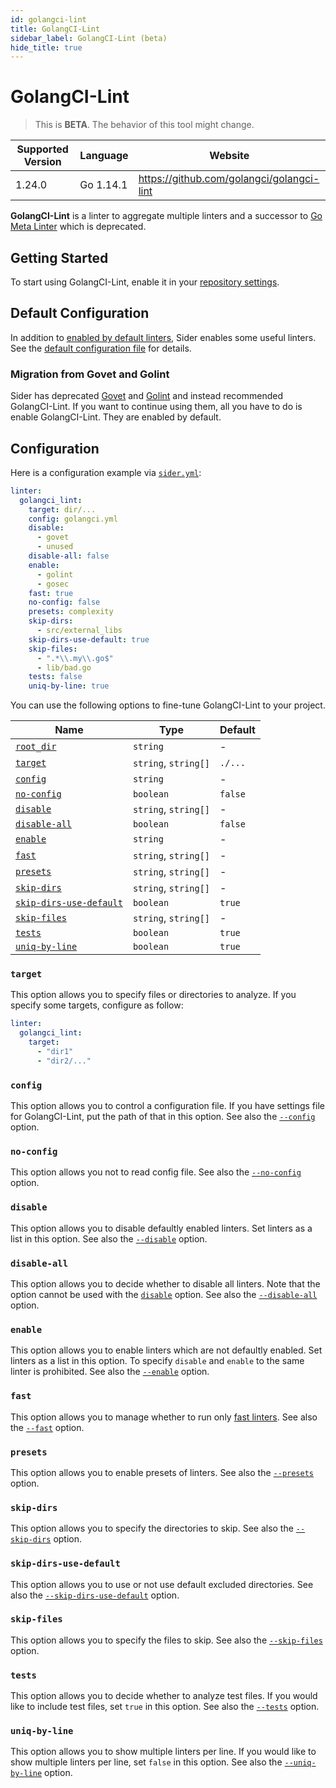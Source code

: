 ```yaml
---
id: golangci-lint
title: GolangCI-Lint
sidebar_label: GolangCI-Lint (beta)
hide_title: true
---
```


# GolangCI-Lint

> This is **BETA**. The behavior of this tool might change.

| Supported Version | Language  | Website                                   |
| ----------------- | --------- | ----------------------------------------- |
| 1.24.0            | Go 1.14.1 | https://github.com/golangci/golangci-lint |

**GolangCI-Lint** is a linter to aggregate multiple linters and a successor to [Go Meta Linter](gometalinter.md) which is deprecated.

## Getting Started

To start using GolangCI-Lint, enable it in your [repository settings](../../getting-started/repository-settings.md).

## Default Configuration

In addition to [enabled by default linters](https://github.com/golangci/golangci-lint#enabled-by-default-linters), Sider enables some useful linters.
See the [default configuration file](https://github.com/sider/runners/blob/master/images/golangci_lint/sider_golangci.yml) for details.

### Migration from Govet and Golint

Sider has deprecated [Govet](./govet.md) and [Golint](./golint.md) and instead recommended GolangCI-Lint.
If you want to continue using them, all you have to do is enable GolangCI-Lint. They are enabled by default.

## Configuration

Here is a configuration example via [`sider.yml`](../../getting-started/custom-configuration.md):

```yaml
linter:
  golangci_lint:
    target: dir/...
    config: golangci.yml
    disable:
      - govet
      - unused
    disable-all: false
    enable:
      - golint
      - gosec
    fast: true
    no-config: false
    presets: complexity
    skip-dirs:
      - src/external_libs
    skip-dirs-use-default: true
    skip-files:
      - ".*\\.my\\.go$"
      - lib/bad.go
    tests: false
    uniq-by-line: true
```

You can use the following options to fine-tune GolangCI-Lint to your project.

| Name                                                                        | Type                 | Default |
| --------------------------------------------------------------------------- | -------------------- | ------- |
| [`root_dir`](../../getting-started/custom-configuration.md#root_dir-option) | `string`             | -       |
| [`target`](#target)                                                         | `string`, `string[]` | `./...` |
| [`config`](#config)                                                         | `string`             | -       |
| [`no-config`](#no-config)                                                   | `boolean`            | `false` |
| [`disable`](#disable)                                                       | `string`, `string[]` | -       |
| [`disable-all`](#disable-all)                                               | `boolean`            | `false` |
| [`enable`](#enable)                                                         | `string`             | -       |
| [`fast`](#fast)                                                             | `string`, `string[]` | -       |
| [`presets`](#presets)                                                       | `string`, `string[]` | -       |
| [`skip-dirs`](#skip-dirs)                                                   | `string`, `string[]` | -       |
| [`skip-dirs-use-default`](#skip-dirs-use-default)                           | `boolean`            | `true`  |
| [`skip-files`](#skip-files)                                                 | `string`, `string[]` | -       |
| [`tests`](#tests)                                                           | `boolean`            | `true`  |
| [`uniq-by-line`](#uniq-by-line)                                             | `boolean`            | `true`  |

### `target`

This option allows you to specify files or directories to analyze. If you specify some targets, configure as follow:

```Yaml
linter:
  golangci_lint:
    target:
      - "dir1"
      - "dir2/..."
```

### `config`

This option allows you to control a configuration file. If you have settings file for GolangCI-Lint, put the path of that in this option.
See also the [`--config`](https://github.com/golangci/golangci-lint#command-line-options) option.

### `no-config`

This option allows you not to read config file.
See also the [`--no-config`](https://github.com/golangci/golangci-lint#command-line-options) option.

### `disable`

This option allows you to disable defaultly enabled linters. Set linters as a list in this option.
See also the [`--disable`](https://github.com/golangci/golangci-lint#command-line-options) option.

### `disable-all`

This option allows you to decide whether to disable all linters.
Note that the option cannot be used with the [`disable`](#disable) option.
See also the [`--disable-all`](https://github.com/golangci/golangci-lint#command-line-options) option.

### `enable`

This option allows you to enable linters which are not defaultly enabled. Set linters as a list in this option.
To specify `disable` and `enable` to the same linter is prohibited.
See also the [`--enable`](https://github.com/golangci/golangci-lint#command-line-options) option.

### `fast`

This option allows you to manage whether to run only [fast linters](https://github.com/golangci/golangci-lint#quick-start).
See also the [`--fast`](https://github.com/golangci/golangci-lint#command-line-options) option.

### `presets`

This option allows you to enable presets of linters.
See also the [`--presets`](https://github.com/golangci/golangci-lint#command-line-options) option.

### `skip-dirs`

This option allows you to specify the directories to skip.
See also the [`--skip-dirs`](https://github.com/golangci/golangci-lint#command-line-options) option.

### `skip-dirs-use-default`

This option allows you to use or not use default excluded directories.
See also the [`--skip-dirs-use-default`](https://github.com/golangci/golangci-lint#command-line-options) option.

### `skip-files`

This option allows you to specify the files to skip.
See also the [`--skip-files`](https://github.com/golangci/golangci-lint#command-line-options) option.

### `tests`

This option allows you to decide whether to analyze test files. If you would like to include test files, set `true` in this option.
See also the [`--tests`](https://github.com/golangci/golangci-lint#command-line-options) option.

### `uniq-by-line`

This option allows you to show multiple linters per line. If you would like to show multiple linters per line, set `false` in this option.
See also the [`--uniq-by-line`](https://github.com/golangci/golangci-lint#command-line-options) option.
